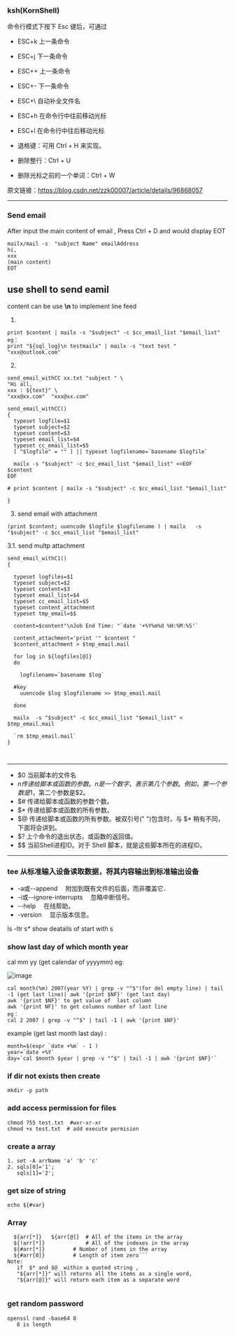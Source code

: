 ### ksh(KornShell)


命令行模式下按下 Esc 键后，可通过

 + ESC+k 上一条命令

 + ESC+j 下一条命令

 + ESC++ 上一条命令

 + ESC+- 下一条命令

 + ESC+\ 自动补全文件名

 + ESC+h 在命令行中往前移动光标

 + ESC+l 在命令行中往后移动光标

 + 退格键：可用 Ctrl + H 来实现。

 + 删除整行：Ctrl + U

 + 删除光标之前的一个单词：Ctrl + W


原文链接：https://blog.csdn.net/zzk00007/article/details/96868057

----

### Send email
After input the main content of email , Press Ctrl + D and  would display EOT
```
mailx/mail -s  "subject Name" emailAddress
hi, 
xxx
(main content)
EOT
```

## use shell to send eamil 
content  can be use **\n**   to implement line feed

1. 
```
print $content | mailx -s "$subject" -c $cc_email_list "$email_list" 
eg：
print "${sql_log}\n testmailx" | mailx -s "text test "  "xxx@outlook.com"  

```
2.
```
send_email_withCC xx.txt "subject " \
"Hi all,
xxx : ${text}" \
"xxx@xx.com"  "xxx@xx.com" 

send_email_withCC()
{
  typeset logfile=$1
  typeset subject=$2
  typeset content=$3
  typeset email_list=$4
  typeset cc_email_list=$5
  [ "$logfile" = "" ] || typeset logfilename=`basename $logfile`
  
  mailx -s "$subject" -c $cc_email_list "$email_list" <<EOF
$content
EOF

# print $content | mailx -s "$subject" -c $cc_email_list "$email_list" 

}

```

3.  send email with attachment
 ```
 (print $content; uuencode $logfile $logfilename ) | mailx   -s "$subject" -c $cc_email_list "$email_list" 
```

3.1. send multp attachment
```
send_email_withC1()
{

  typeset logfiles=$1
  typeset subject=$2
  typeset content=$3
  typeset email_list=$4
  typeset cc_email_list=$5
  typeset content_attachment
  typeset tmp_email=$$
  
  content=$content"\nJob End Time: "`date '+%Y%m%d %H:%M:%S'`

  content_attachment='print '" $content "
  $content_attachment > $tmp_email.mail
  
  for log in ${logfiles[@]}
  do
	
 	logfilename=`basename $log`
 
  #key
 	uuencode $log $logfilename >> $tmp_email.mail   

  done
 
  mailx  -s "$subject" -c $cc_email_list "$email_list" < $tmp_email.mail
  
  `rm $tmp_email.mail`	
}



```




-----

+ $0	当前脚本的文件名
+ $n	传递给脚本或函数的参数。n 是一个数字，表示第几个参数。例如，第一个参数是$1，第二个参数是$2。
+ $#	传递给脚本或函数的参数个数。
+ $*	传递给脚本或函数的所有参数。
+ $@	传递给脚本或函数的所有参数。被双引号(" ")包含时，与 $* 稍有不同，下面将会讲到。
+ $?	上个命令的退出状态，或函数的返回值。
+ $$	当前Shell进程ID。对于 Shell 脚本，就是这些脚本所在的进程ID。

----
### tee 从标准输入设备读取数据，将其内容输出到标准输出设备
- -a或--append 　附加到既有文件的后面，而非覆盖它．
- -i或--ignore-interrupts 　忽略中断信号。
- --help 　在线帮助。
- -version 　显示版本信息。


ls -ltr s*  show deatails of start with s 


### show last day of which month year

cal mm yy (get calendar of yyyymm) 
eg:

![image](https://user-images.githubusercontent.com/37216174/112797530-1a92e880-909e-11eb-8bb8-bfce18b75677.png)

```
cal month(%m) 2007(year %Y) | grep -v "^$"(for del empty line) | tail -1 (get last line)| awk '{print $NF}' (get last day)
awk '{print $NF}' to get value of  last column
awk '{print NF}' to get columns number of last line  
eg：
cal 2 2007 | grep -v "^$" | tail -1 | awk '{print $NF}'

```
example (get last month last day) : 
```
month=$(expr `date +%m` - 1 )
year=`date +%Y`
day=`cal $month $year | grep -v "^$" | tail -1 | awk '{print $NF}'`

```

### if dir not exists then create 
```
mkdir -p path
```

### add access permission  for files
```
chmod 755 test.txt  #wxr-xr-xr
chmod +x test.txt  # add execute permision
```


### create a array
```
1. set -A arrName 'a' 'b' 'c'
2. sqls[0]='1';
   sqls[1]='2';
```

### get size of string
```
echo ${#var}
```

### Array
```
  ${arr[*]}   ${arr[@]}	 # All of the items in the array
  ${!arr[*]}           	 # All of the indexes in the array
  ${#arr[*]}       	 # Number of items in the array
  ${#arr[0]}       	 # Length of item zero```
Note:
   if  $* and $@  within a quoted string ,
   "${arr[*]}" will returns all the items as a single word, 
   "${arr[@]}" will return each item as a separate word
    
```

### get random password
```
openssl rand -base64 8
   8 is length
```


